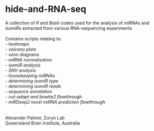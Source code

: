 # hide-and-RNA-seq
A collection of _R_ and _Bash_ codes used for the analysis of _miRNAs_ and _isomiRs_ extracted from various RNA-sequencing experiments
\
\
Contains scripts relating to:\
    - *heatmaps*\
    - *volcano plots*\
    - *venn diagrams*\
    - *miRNA normalisation*\
    - *isomiR analysis*\
    - *SNV analysis*\
    - *housekeeping miRNAs*\
    - *determining isomiR type*\
    - *determining isomiR reads*\
    - *sequence annotation*\
    - *cut-adapt and bowtie2 flowthrough*\
    - *miRDeep2 novel miRNA prediction flowthrough*\
\
\
Alexander Palmer, Zuryn Lab\
Queensland Brain Institute, Australia

